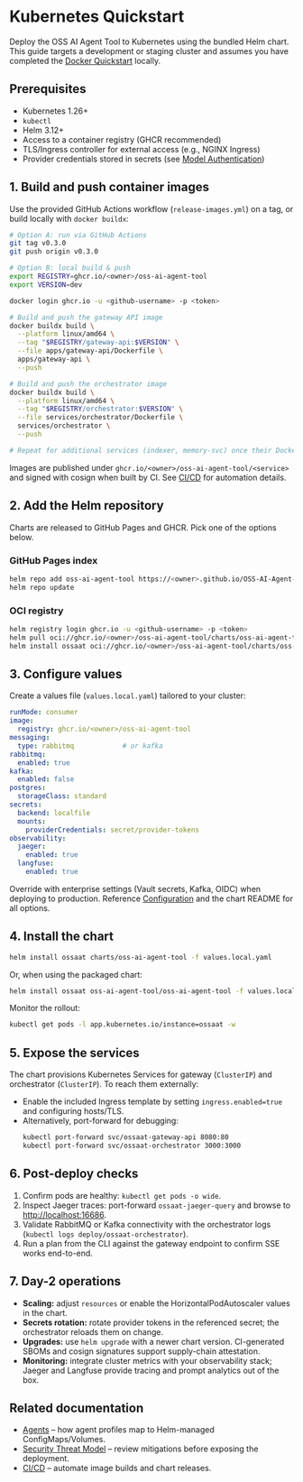 # Kubernetes Quickstart

Deploy the OSS AI Agent Tool to Kubernetes using the bundled Helm chart. This guide targets a development or staging cluster and assumes you have completed the [Docker Quickstart](./docker-quickstart.md) locally.

## Prerequisites

* Kubernetes 1.26+
* `kubectl`
* Helm 3.12+
* Access to a container registry (GHCR recommended)
* TLS/Ingress controller for external access (e.g., NGINX Ingress)
* Provider credentials stored in secrets (see [Model Authentication](./model-authentication.md))

## 1. Build and push container images

Use the provided GitHub Actions workflow (`release-images.yml`) on a tag, or build locally with `docker buildx`:

```bash
# Option A: run via GitHub Actions
git tag v0.3.0
git push origin v0.3.0

# Option B: local build & push
export REGISTRY=ghcr.io/<owner>/oss-ai-agent-tool
export VERSION=dev

docker login ghcr.io -u <github-username> -p <token>

# Build and push the gateway API image
docker buildx build \
  --platform linux/amd64 \
  --tag "$REGISTRY/gateway-api:$VERSION" \
  --file apps/gateway-api/Dockerfile \
  apps/gateway-api \
  --push

# Build and push the orchestrator image
docker buildx build \
  --platform linux/amd64 \
  --tag "$REGISTRY/orchestrator:$VERSION" \
  --file services/orchestrator/Dockerfile \
  services/orchestrator \
  --push

# Repeat for additional services (indexer, memory-svc) once their Dockerfiles are available
```

Images are published under `ghcr.io/<owner>/oss-ai-agent-tool/<service>` and signed with cosign when built by CI. See [CI/CD](./ci-cd.md) for automation details.

## 2. Add the Helm repository

Charts are released to GitHub Pages and GHCR. Pick one of the options below.

### GitHub Pages index

```bash
helm repo add oss-ai-agent-tool https://<owner>.github.io/OSS-AI-Agent-Tool
helm repo update
```

### OCI registry

```bash
helm registry login ghcr.io -u <github-username> -p <token>
helm pull oci://ghcr.io/<owner>/oss-ai-agent-tool/charts/oss-ai-agent-tool --version <x.y.z>
helm install ossaat oci://ghcr.io/<owner>/oss-ai-agent-tool/charts/oss-ai-agent-tool --version <x.y.z>
```

## 3. Configure values

Create a values file (`values.local.yaml`) tailored to your cluster:

```yaml
runMode: consumer
image:
  registry: ghcr.io/<owner>/oss-ai-agent-tool
messaging:
  type: rabbitmq            # or kafka
rabbitmq:
  enabled: true
kafka:
  enabled: false
postgres:
  storageClass: standard
secrets:
  backend: localfile
  mounts:
    providerCredentials: secret/provider-tokens
observability:
  jaeger:
    enabled: true
  langfuse:
    enabled: true
```

Override with enterprise settings (Vault secrets, Kafka, OIDC) when deploying to production. Reference [Configuration](./configuration.md) and the chart README for all options.

## 4. Install the chart

```bash
helm install ossaat charts/oss-ai-agent-tool -f values.local.yaml
```

Or, when using the packaged chart:

```bash
helm install ossaat oss-ai-agent-tool/oss-ai-agent-tool -f values.local.yaml
```

Monitor the rollout:

```bash
kubectl get pods -l app.kubernetes.io/instance=ossaat -w
```

## 5. Expose the services

The chart provisions Kubernetes Services for gateway (`ClusterIP`) and orchestrator (`ClusterIP`). To reach them externally:

* Enable the included Ingress template by setting `ingress.enabled=true` and configuring hosts/TLS.
* Alternatively, port-forward for debugging:
  ```bash
  kubectl port-forward svc/ossaat-gateway-api 8080:80
  kubectl port-forward svc/ossaat-orchestrator 3000:3000
  ```

## 6. Post-deploy checks

1. Confirm pods are healthy: `kubectl get pods -o wide`.
2. Inspect Jaeger traces: port-forward `ossaat-jaeger-query` and browse to <http://localhost:16686>.
3. Validate RabbitMQ or Kafka connectivity with the orchestrator logs (`kubectl logs deploy/ossaat-orchestrator`).
4. Run a plan from the CLI against the gateway endpoint to confirm SSE works end-to-end.

## 7. Day-2 operations

* **Scaling:** adjust `resources` or enable the HorizontalPodAutoscaler values in the chart.
* **Secrets rotation:** rotate provider tokens in the referenced secret; the orchestrator reloads them on change.
* **Upgrades:** use `helm upgrade` with a newer chart version. CI-generated SBOMs and cosign signatures support supply-chain attestation.
* **Monitoring:** integrate cluster metrics with your observability stack; Jaeger and Langfuse provide tracing and prompt analytics out of the box.

## Related documentation

* [Agents](./agents.md) – how agent profiles map to Helm-managed ConfigMaps/Volumes.
* [Security Threat Model](./SECURITY-THREAT-MODEL.md) – review mitigations before exposing the deployment.
* [CI/CD](./ci-cd.md) – automate image builds and chart releases.
